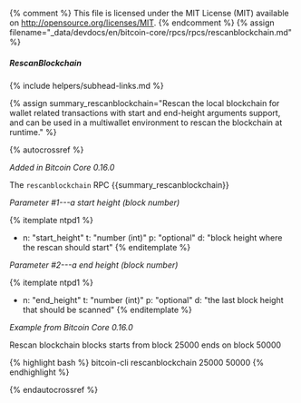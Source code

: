 {% comment %}
This file is licensed under the MIT License (MIT) available on
http://opensource.org/licenses/MIT.
{% endcomment %}
{% assign filename="_data/devdocs/en/bitcoin-core/rpcs/rpcs/rescanblockchain.md" %}

##### RescanBlockchain
{% include helpers/subhead-links.md %}

{% assign summary_rescanblockchain="Rescan the local blockchain for wallet related transactions with start and end-height arguments support, and can be used in a multiwallet environment to rescan the blockchain at runtime." %}

{% autocrossref %}

*Added in Bitcoin Core 0.16.0*

The `rescanblockchain` RPC {{summary_rescanblockchain}}

*Parameter #1---a start height (block number)*

{% itemplate ntpd1 %}
- n: "start_height"
  t: "number (int)"
  p: "optional"
  d: "block height where the rescan should start"
{% enditemplate %}

*Parameter #2---a end height (block number)*

{% itemplate ntpd1 %}
- n: "end_height"
  t: "number (int)"
  p: "optional"
  d: "the last block height that should be scanned"
{% enditemplate %}


*Example from Bitcoin Core 0.16.0*

Rescan blockchain blocks starts from block 25000 ends on block 50000

{% highlight bash %}
bitcoin-cli rescanblockchain 25000 50000
{% endhighlight %}

{% endautocrossref %}
